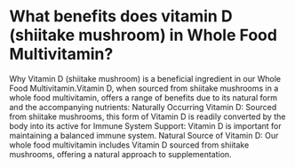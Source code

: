 # What benefits does vitamin D (shiitake mushroom) in Whole Food Multivitamin?

Why Vitamin D (shiitake mushroom) is a beneficial ingredient in our Whole Food Multivitamin.Vitamin D, when sourced from shiitake mushrooms in a whole food multivitamin, offers a range of benefits due to its natural form and the accompanying nutrients: Naturally Occurring Vitamin D: Sourced from shiitake mushrooms, this form of Vitamin D is readily converted by the body into its active for Immune System Support: Vitamin D is important for maintaining a balanced immune system. Natural Source of Vitamin D: Our whole food multivitamin includes Vitamin D sourced from shiitake mushrooms, offering a natural approach to supplementation.